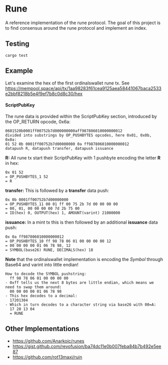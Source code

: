 # Rune

A reference implementation of the rune protocol. The goal of this project is to find consensus around the rune protocol and implement an index. 

## Testing

```
cargo test
```

## Example 

Let's examine the hex of the first ordinalswallet rune tx. See https://mempool.space/api/tx/1aa98283f61cea9125aea58441067baca2533e2bbf8218b5e4f9ef7b8c0d8c30/hex  

#### ScriptPubKey
The rune data is provided within the ScriptPubKey section, introduced by the OP_RETURN opcode, 0x6a:  
```
0601520b0001ff00752b7d000000000aff987806010000000012
divided into substrings by OP_PUSHBYTES opcodes, here 0x01, 0x0b, 0x0a:  
01 52 0b 0001ff00752b7d00000000 0a ff987806010000000012
datapush R, datapush transfer, datapush issuance
```
**R:** All rune tx start their ScriptPubKey with 1 pushbyte encoding the letter **R** in hex:  
```
0x 01 52  
= OP_PUSHBYTES_1 52  
= R  
```
**transfer:** This is followed by a **transfer** data push:  
```
0x 0b 0001ff00752b7d00000000  
= OP_PUSHBYTES_11 00 01 ff 00 75 2b 7d 00 00 00 00  
= 00, 01, 00 00 00 00 7d 2b 75 00  
= ID(hex) 0, OUTPUT(hex) 1, AMOUNT(varint) 21000000  
```
**issuance:** In a mint tx this is then followed by an additional **issuance** data push:  
```
0x 0a ff987806010000000012  
= OP_PUSHBYTES_10 ff 98 78 06 01 00 00 00 00 12  
= 00 00 00 00 01 06 78 98, 12  
= SYMBOL(base26) RUNE, DECIMALS(hex) 18  
```
**Note** that the ordinalswallet implementation is encoding the _Symbol_ through Base64 and varint into little endian!  
```
How to decode the SYMBOL pushstring:
  ff 98 78 06 01 00 00 00 00  
- 0xff tells us the next 8 bytes are little endian, which means we need to swap them around:  
  00 00 00 00 01 06 78 98  
- This hex decodes to a decimal:  
  17201304  
- Which in turn decodes to a character string via base26 with 00=A:  
  17 20 13 04  
  = RUNE   
```

## Other Implementations

- https://github.com/Anarkoic/runes
- https://gist.github.com/revofusion/ba74dc11e0b007feba84b7b492e5ee87
- https://github.com/rot13maxi/ruin
